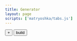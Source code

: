 ```yaml
---
title: Generator
layout: page
scripts: ['matryoshka/tabs.js']
---
```

<button id="add-item">+</button>
<button id="build">build</button>
<div id="global-options">
</div>
<div id="generator"></div>
<script>
    jQuery('#mainflex > main').css('max-width', '500px');
    var allOptions = {
        scrollRange:            [2000, 'Amount of pixels scrolled per item', {
            inputAttributes: 'min="400" max="40000" step="200"'
        }],
        itemPosition:           [{values:['top', 'middle', 'bottom'], default: 'middle'}, 'Position of the item (top, middle, bottom)'],
        itemAlignment:          [{values:['left', 'center', 'right'], default: 'center'}, 'Alignment of the item (left, center, right)'],
        textAlignment:          [{values:['left', 'center', 'right'], default: 'center'}, 'Alignment of the text into its item'],
        sentencePrefix:         ['> ', 'String displayed at the beginning of each text to scroll - not scrolled'],
        textEllipsis:           ['...', 'String displayed at the end of each text to scroll'],
        textTransitionDuration: [300, 'Transition duration between letter states in ms'],
        itemFadeDuration:       [500, 'Cross fade duration between items in ms', {
            inputAttributes: 'min="0" max="2000" step="50"'
        }],
        fontSizeAuto:           [false, 'Automatic font size. Adjust each item font size according to the amount of characters and the screen size. Overrides responsive font sizes'],
        progressBar:            [true, 'Display the progress bar'],
        overlay:                [true, 'Display overlay between items and body background'],
        fontOverlapAmount:      [-0.1, 'Amount of overlap between characters (-1 - 1)', {
            inputAttributes: 'min="-1" max="1" step="0.05"'
        }],
        // fontOverlapUnder:       [true, 'Each letter is under the previous - Visible when textOverlap is negative'],
        textOpacityOff:         [0.1, 'Opacity of characters not scrolled yet (0 - 1)', {
            inputAttributes: 'min="0" max="1" step="0.02"'
        }],
        textOpacityOn:          [1, 'Opacity of characters scrolled (0 - 1)', {
            inputAttributes: 'min="0" max="1" step="0.02"'
        }]
    };
    for (var option in allOptions) {
        if (allOptions.hasOwnProperty(option)) {
            var inputType = 'text',
                inputChecked = '',
                inputAttributes = '',
                markup = '';
            // Options
            if (typeof allOptions[option][2] == 'object') {
                if (typeof allOptions[option][2]['inputAttributes'] == 'string') {
                    inputAttributes = allOptions[option][2]['inputAttributes'];
                }
            }
            if (typeof allOptions[option][0] == 'boolean') {
                inputType = 'checkbox';
                if (allOptions[option][0]) {
                    inputChecked = 'checked="checked"';
                }
            } else if (typeof allOptions[option][0] == 'number') {
                inputType = 'number';
            }
            markup += '<div class="form-group" data-option-name="'+option+'">';
            if (typeof allOptions[option][0] == 'object') {
                // var defaultValue = Object.getOwnPropertyNames(allOptions[option][0])[0];
                // var possiblesValues = allOptions[option][0][defaultValue];
                // console.log(defaultValue,possiblesValues);
                markup += '<p>'+allOptions[option][1]+'</p>';
                allOptions[option][0]['values'].forEach(function(value) {
                    var radioChecked = '';
                    if (allOptions[option][0]['default'] == value) {
                        radioChecked = 'checked';
                    }
                    markup += ''+
                    '<label for="global-option-'+option+'-'+value+'">'+value+'</label>'+
                    '<input type="radio" name="global-option-'+option+'" id="global-option-'+option+'-'+value+'" value="'+value+'" '+radioChecked+'>';
                });
            } else {
                markup +=
                '<label for="global-option-'+option+'">'+allOptions[option][1]+'</label>'+
                '<input type="'+inputType+'" id="global-option-'+option+'" value="'+allOptions[option][0]+'" '+inputAttributes+' '+inputChecked+'>';
            }
            jQuery('#global-options').append(markup);
        }
    }
    var itemPattern = function(id) {
        if (id === undefined) {
            id = 0;
        }
        return '<div class="item">'+
            '<button my-tab="content-item-'+id+'">content</button>'+
            '<button my-tab="options-item-'+id+'">options</button>'+
            '<button class="remove-item">-</button>'+
            '<div class="tabs">'+
                '<div class="content active" my-tab-name="content-item-'+id+'">'+
                    '<div class="form-group">'+
                        '<textarea id="item-'+id+'"></textarea>'+
                    '</div>'+
                '</div>'+
                '<div class="options" my-tab-name="options-item-'+id+'">'+
                    '<div class="form-group" data-name="dynamicBackground">'+
                        '<label for="option-dynamicBackground-item-'+id+'">Background image url</label>'+
                        '<input type="url" id="option-dynamicBackground-item-'+id+'">'+
                    '</div>'+
                '</div>'+
            '</div>'+
        '</div>';
    };
    jQuery('#generator').html(itemPattern());
    jQuery('#toc-container').remove();
    jQuery('#mainflex').append('<aside id="preview" class="mod-grow"></aside>');
    var encode = function(str) {
        var buf = [];
        for (var i=str.length-1;i>=0;i--) {
            buf.unshift(['&#', str[i].charCodeAt(), ';'].join(''));
        }
        return buf.join('');
    };
    jQuery('#add-item').on('click', function() {
        var amountOfItems = jQuery('#generator .form-group').length;
        amountOfItems++;
        jQuery('#generator').append(
            itemPattern(amountOfItems)
        );
        jQuery('.remove-item').off().on('click', function() {
            jQuery(this).parent().remove();
        });
        myTab.update();
    });
    jQuery('#build').on('click', function() {
        var sentObject = {
            content: [],
            options: {}
        };
        jQuery('#global-options .form-group').each(function() {
            var optionName = jQuery(this).attr('data-option-name');
            var jQ_input = jQuery(this).find('input').eq(0);
            var optionValue = jQ_input.val();
            // Checkbox case
            if (jQ_input.attr('type') == 'checkbox') {
                if (optionValue == 'true') {
                    if (jQ_input.prop('checked')) {

                    } else {
                        sentObject.options[optionName] = false;
                    }
                }
                else if (optionValue == 'false') {
                    if (jQ_input.prop('checked')) {
                        sentObject.options[optionName] = true;
                    } else {

                    }
                }
            }
            // Radio case
            else if (jQ_input.attr('type') == 'radio') {
                // For radio we have several inputs to check
                var radioValue = jQuery(this).find('input:checked').val();
                // If different from default value
                if (allOptions[optionName][0]['default'] != radioValue) {
                    // console.log(optionName+' différent',radioValue);
                    sentObject.options[optionName] = radioValue;
                }

            }
            // Other types
            else if(jQ_input.attr('type') == 'number' || jQ_input.attr('type') == 'text') {
                // If different from default value
                if (optionValue != allOptions[optionName][0].toString()) {
                    if (jQ_input.attr('type') == 'number') {
                        sentObject.options[optionName] = JSON.parse(optionValue);
                    } else {
                        sentObject.options[optionName] = optionValue;
                    }
                }
            }
        });

        jQuery('#generator .item').each(function() {
            var optionsToAdd = [];
            var text = jQuery(this).find('.content textarea').val();
            var options = {};
            jQuery(this).find('.options .form-group').each(function() {
                var optionName = jQuery(this).attr('data-name');
                var optionValue = jQuery(this).find('input, textarea, select').eq(0).val();
                if (optionValue != '' && optionValue !== undefined) {
                    optionsToAdd.push({ name: optionName, value: optionValue});
                }
            });

            var itemContent = {
                text: text,
                options: optionsToAdd
            };
            sentObject.content.push(itemContent);
        });
        console.log('envoyé',sentObject);
        var stringifiedSentObject = JSON.stringify(sentObject);
        var sentObject64 = btoa(stringifiedSentObject);
        var iframeStr = '<iframe src="{{ site.url }}{{ site.baseurl }}/iframe.html?'+sentObject64+'"></iframe>';
        jQuery('#preview').html(iframeStr);
        // console.log('sentObject64', sentObject64);
        // console.log('décodé', JSON.parse(atob(sentObject64)));
    });

</script>
